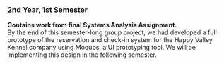### 2nd Year, 1st Semester
**Contains work from final Systems Analysis Assignment.**<br>
By the end of this semester-long group project, we had developed a full prototype of the reservation and check-in system for the Happy Valley Kennel company using Moqups, a UI prototyping tool. We will be implementing this design in the following semester.